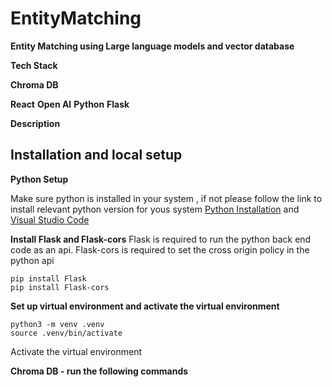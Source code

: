 # EntityMatching

**Entity Matching using Large language models and vector database**

**Tech Stack**


**Chroma DB** 


**React** 
**Open AI** 
**Python** 
**Flask** 

**Description**


## Installation and local setup 

**Python Setup** 

Make sure python is installed in your system , if not please follow the link to install relevant python version for yous system [Python Installation](https://www.python.org/downloads) and [Visual Studio Code](https://code.visualstudio.com/) 

**Install Flask and Flask-cors** 
Flask is required to run the python back end code as an api. Flask-cors is required to set the cross origin policy in the python api

```
pip install Flask
pip install Flask-cors
```


**Set up virtual environment and activate the virtual environment** 
``` 
python3 -m venv .venv
source .venv/bin/activate
``` 

Activate the virtual environment







**Chroma DB -  run the following commands** 





